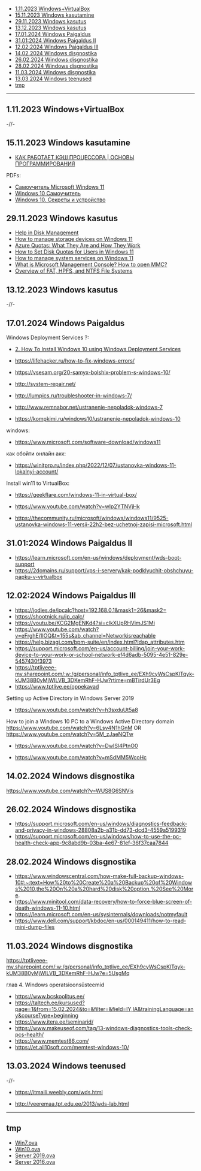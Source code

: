- [1.11.2023 Windows+VirtualBox](#1112023-windowsvirtualbox)
- [15.11.2023 Windows kasutamine](#15112023-windows-kasutamine)
- [29.11.2023 Windows kasutus](#29112023-windows-kasutus)
- [13.12.2023 Windows kasutus](#13122023-windows-kasutus)
- [17.01.2024 Windows Paigaldus](#17012024-windows-paigaldus)
- [31.01:2024 Windows Paigaldus II](#31012024-windows-paigaldus-ii)
- [12.02:2024 Windows Paigaldus III](#12022024-windows-paigaldus-iii)
- [14.02.2024 Windows disgnostika](#14022024-windows-disgnostika)
- [26.02.2024 Windows disgnostika](#26022024-windows-disgnostika)
- [28.02.2024 Windows disgnostika](#28022024-windows-disgnostika)
- [11.03.2024 Windows disgnostika](#11032024-windows-disgnostika)
- [13.03.2024 Windows teenused](#13032024-windows-teenused)
- [tmp](#tmp)


**************************************
## 1.11.2023 Windows+VirtualBox
-//-

## 15.11.2023 Windows kasutamine

- [КАК РАБОТАЕТ КЭШ ПРОЦЕССОРА | ОСНОВЫ ПРОГРАММИРОВАНИЯ](https://youtu.be/7n_8cOBpQrg?si=f2y_GR1mClOMITbe)

PDFs:  
- [Самоучитель Microsoft Windows 11](https://tptliveee.sharepoint.com/:b:/s/KIT-23VMICROSOFT/EfYD3J6n1IlLoCrIRy5y4H4B13ZwTpf9And98pNpPCZznQ?e=exGabN)  
- [Windows 10 Самоучитель](https://tptliveee.sharepoint.com/:b:/s/KIT-23VMICROSOFT/EQRrszRY8i9EqK1TqaMYPnkBIXQNT2rlnim7C2nh_gcdLg?e=Vgnv1C)  
- [Windows 10. Секреты и устройство](https://tptliveee.sharepoint.com/:b:/s/KIT-23VMICROSOFT/EX0RyfpaN8VJk21wVM_jZLgB8pSra1AuvuA1b__3EELjGA?e=VCpeSg)
 
## 29.11.2023 Windows kasutus
- [Help in Disk Management](https://support.microsoft.com/en-us/windows/help-in-disk-management-ad88ba19-f0d3-0809-7889-830f63e94405#ID0EBD=Windows_11)
- [How to manage storage devices on Windows 11](https://www.windowscentral.com/how-manage-storage-devices-windows-11)  
- [Azure Quotas: What They Are and How They Work](https://www.c-sharpcorner.com/article/azure-quotas-what-they-are-and-how-they-work/#:~:text=In%20Microsoft%20Azure%2C%20quotas%20refer%20to%20the%20limits,user%20from%20consuming%20too%20many%20resources%20at%20once.)
- [How to Set Disk Quotas for Users in Windows 11](https://helpdeskgeek.com/windows-11/how-to-set-disk-quotas-for-users-in-windows-11/#:~:text=How%20to%20Set%20Disk%20Quotas%20for%20Users%20in,Set%20Disk%20Quotas%20Using%20Group%20Policy%20Editor%20)
- [How to manage system services on Windows 11](https://www.windowscentral.com/how-manage-system-services-windows-11)
- [What is Microsoft Management Console? How to open MMC?](https://www.thewindowsclub.com/microsoft-management-console-mmc)
- [Overview of FAT, HPFS, and NTFS File Systems](https://learn.microsoft.com/en-us/troubleshoot/windows-client/backup-and-storage/fat-hpfs-and-ntfs-file-systems)

## 13.12.2023 Windows kasutus
-//-

## 17.01.2024 Windows Paigaldus
Windows Deployment Services ?:
- [2. How To Install Windows 10 using Windows Deployment Services](https://www.youtube.com/watch?v=DH5RNFqgvnY)

- https://lifehacker.ru/how-to-fix-windows-errors/
- https://vsesam.org/20-samyx-bolshix-problem-s-windows-10/
- http://system-repair.net/
- http://lumpics.ru/troubleshooter-in-windows-7/
- http://www.remnabor.net/ustranenie-nepoladok-windows-7
- https://kompkimi.ru/windows10/ustranenie-nepoladok-windows-10

windows:
- https://www.microsoft.com/software-download/windows11

как обойти онлайн акк:
- https://winitpro.ru/index.php/2022/12/07/ustanovka-windows-11-lokalnyi-account/

Install win11 to VirtualBox:
- https://geekflare.com/windows-11-in-virtual-box/

- https://www.youtube.com/watch?v=wIp2YTNVjHk

- https://thecommunity.ru/microsoft/windows/windows11/9525-ustanovka-windows-11-versii-22h2-bez-uchetnoj-zapisi-microsoft.html

## 31.01:2024 Windows Paigaldus II
- https://learn.microsoft.com/en-us/windows/deployment/wds-boot-support
- https://2domains.ru/support/vps-i-servery/kak-podklyuchit-obshchuyu-papku-v-virtualbox

## 12.02:2024 Windows Paigaldus III
- https://jodies.de/ipcalc?host=192.168.0.1&mask1=26&mask2=
- https://shootnick.ru/ip_calc/
- https://youtu.be/KCG2MgENKd4?si=clkXUpRHVimJS1Mi
- https://www.youtube.com/watch?v=eFrghEi1IOQ&t=155s&ab_channel=Networkisreachable
- https://help.bizagi.com/bpm-suite/en/index.html?ldap_attributes.htm
- https://support.microsoft.com/en-us/account-billing/join-your-work-device-to-your-work-or-school-network-ef4d6adb-5095-4e51-829e-5457430f3973
- https://tptliveee-my.sharepoint.com/:w:/g/personal/info_tptlive_ee/EXh9cyWsCspKlTqyk-kUM38B0yMjWILVB_3DKemRhF-HJw?rtime=mBTirdUr3Eg
- https://www.tptlive.ee/oppekavad

Setting up Active Directory in Windows Server 2019
- https://www.youtube.com/watch?v=h3sxduUt5a8

How to join a Windows 10 PC to a Windows Active Directory domain
https://www.youtube.com/watch?v=6Lsv4N1hGnM
OR
https://www.youtube.com/watch?v=5M_zJaeNQTw

- https://www.youtube.com/watch?v=DwISl4PtnO0

- https://www.youtube.com/watch?v=mSdMM5WcoHc

## 14.02.2024 Windows disgnostika
https://www.youtube.com/watch?v=WUS8G6SNVis

## 26.02.2024 Windows disgnostika
- https://support.microsoft.com/en-us/windows/diagnostics-feedback-and-privacy-in-windows-28808a2b-a31b-dd73-dcd3-4559a5199319
- https://support.microsoft.com/en-us/windows/how-to-use-the-pc-health-check-app-9c8abd9b-03ba-4e67-81ef-36f37caa7844

## 28.02.2024 Windows disgnostika
- https://www.windowscentral.com/how-make-full-backup-windows-10#:~:text=How%20to%20Create%20a%20Backup%20of%20Windows%2010,the%20On%20a%20hard%20disk%20option.%20See%20More.
- https://www.minitool.com/data-recovery/how-to-force-blue-screen-of-death-windows-11-10.html
- https://learn.microsoft.com/en-us/sysinternals/downloads/notmyfault
- https://www.dell.com/support/kbdoc/en-us/000149411/how-to-read-mini-dump-files

## 11.03.2024 Windows disgnostika
https://tptliveee-my.sharepoint.com/:w:/g/personal/info_tptlive_ee/EXh9cyWsCspKlTqyk-kUM38B0yMjWILVB_3DKemRhF-HJw?e=5UsgMq

глав 4. Windows operatsioonsüsteemid

- https://www.bcskoolitus.ee/
- https://taltech.ee/kursused?page=1&from=15.02.2024&to=&filter=&field=IY,IA&trainingLanguage=any&courseType=beginning
- https://www.itera.ee/seminarid/
- https://www.makeuseof.com/tag/13-windows-diagnostics-tools-check-pcs-health/
- https://www.memtest86.com/
- https://et.all10soft.com/memtest-windows-10/


## 13.03.2024 Windows teenused
-//- 

- https://itmaili.weebly.com/wds.html

- http://veeremaa.tpt.edu.ee/2013/wds-lab.html

***

## tmp

- [Win7.ova](https://tptliveee-my.sharepoint.com/:u:/g/personal/vadim_veeremaa_tptlive_ee/EecxBdctQixFq33LzSn8P0YBBlL68d9K-kKOWjiSnh21Kg?e=ClqdzE)
- [Win10.ova](https://tptliveee-my.sharepoint.com/:u:/g/personal/vadim_veeremaa_tptlive_ee/EYNbBNtcaxhDngt-1dG1m0sBkOrhoksyuaMXleLo5jPAgg?e=emwW4w)
- [Server 2019.ova](https://tptliveee-my.sharepoint.com/:u:/g/personal/vadim_veeremaa_tptlive_ee/EdqSmaG7u8NLsIUznQpgIg0Ba3dJ2mBjYbNZ2g-UeO4IzA?e=I3g86D)
- [Server 2016.ova](https://tptliveee-my.sharepoint.com/:u:/g/personal/vadim_veeremaa_tptlive_ee/Ef41eSnjqmRElhYx65SGfqkB5dukfyrBwYtR2zsmFirXRQ?e=fIu2Tt)